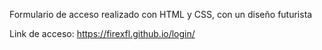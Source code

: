 Formulario de acceso realizado con HTML y CSS, con un diseño futurista

Link de acceso: https://firexfl.github.io/login/
